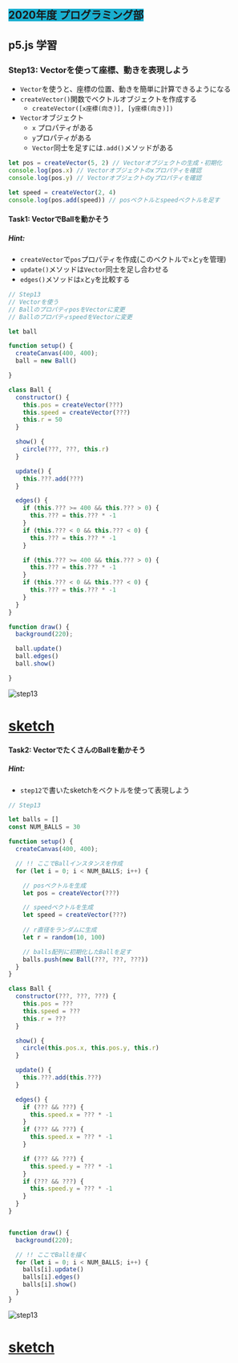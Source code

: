 ## <span style="background: #1aafd0">2020年度 プログラミング部</span>

## p5.js 学習

### Step13: Vectorを使って座標、動きを表現しよう

* `Vector`を使うと、座標の位置、動きを簡単に計算できるようになる
* `createVector()`関数でベクトルオブジェクトを作成する
  * `createVector([x座標(向き)], [y座標(向き)])`
* `Vector`オブジェクト
  * `x` プロパティがある
  * `y`プロパティがある
  * `Vector`同士を足すには`.add()`メソッドがある

```js
let pos = createVector(5, 2) // Vectorオブジェクトの生成・初期化
console.log(pos.x) // Vectorオブジェクトのxプロパティを確認
console.log(pos.y) // Vectorオブジェクトのyプロパティを確認

let speed = createVector(2, 4)
console.log(pos.add(speed)) // posベクトルとspeedベクトルを足す
```



#### Task1: VectorでBallを動かそう

##### Hint: 


* `createVector`で`pos`プロパティを作成(このベクトルで`x`と`y`を管理)
* `update()`メソッドは`Vector`同士を足し合わせる
* `edges()`メソッドは`x`と`y`を比較する



```js
// Step13
// Vectorを使う
// BallのプロパティposをVectorに変更
// BallのプロパティspeedをVectorに変更

let ball

function setup() {
  createCanvas(400, 400);
  ball = new Ball()

}

class Ball {
  constructor() {
    this.pos = createVector(???)
    this.speed = createVector(???)
    this.r = 50
  }

  show() {
    circle(???, ???, this.r)
  }

  update() {
    this.???.add(???)
  }

  edges() {
    if (this.??? >= 400 && this.??? > 0) {
      this.??? = this.??? * -1
    }
    if (this.??? < 0 && this.??? < 0) {
      this.??? = this.??? * -1
    }

    if (this.??? >= 400 && this.??? > 0) {
      this.??? = this.??? * -1
    }
    if (this.??? < 0 && this.??? < 0) {
      this.??? = this.??? * -1
    }
  }
}

function draw() {
  background(220);

  ball.update()
  ball.edges()
  ball.show()

}
```

![step13](pics/step13.png)

# [sketch](https://editor.p5js.org/sf_/sketches/5NjqwWjS2)



#### Task2: VectorでたくさんのBallを動かそう

##### Hint: 


* `step12`で書いたsketchをベクトルを使って表現しよう



```js
// Step13

let balls = []
const NUM_BALLS = 30

function setup() {
  createCanvas(400, 400);

  // !! ここでBallインスタンスを作成
  for (let i = 0; i < NUM_BALLS; i++) {

    // posベクトルを生成
    let pos = createVector(???)

    // speedベクトルを生成
    let speed = createVector(???)
    
    // r直径をランダムに生成
    let r = random(10, 100)

    // balls配列に初期化したBallを足す
    balls.push(new Ball(???, ???, ???))
  }
}

class Ball {
  constructor(???, ???, ???) {
    this.pos = ???
    this.speed = ???
    this.r = ???
  }

  show() {
    circle(this.pos.x, this.pos.y, this.r)
  }

  update() {
    this.???.add(this.???)
  }

  edges() {
    if (??? && ???) {
      this.speed.x = ??? * -1
    }
    if (??? && ???) {
      this.speed.x = ??? * -1
    }

    if (??? && ???) {
      this.speed.y = ??? * -1
    }
    if (??? && ???) {
      this.speed.y = ??? * -1
    }
  }
}


function draw() {
  background(220);

  // !! ここでBallを描く
  for (let i = 0; i < NUM_BALLS; i++) {
    balls[i].update()
    balls[i].edges()
    balls[i].show()
  }
}
```

![step13](pics/step12.png)

# [sketch](https://editor.p5js.org/sf_/sketches/LxIk8EaPw)


